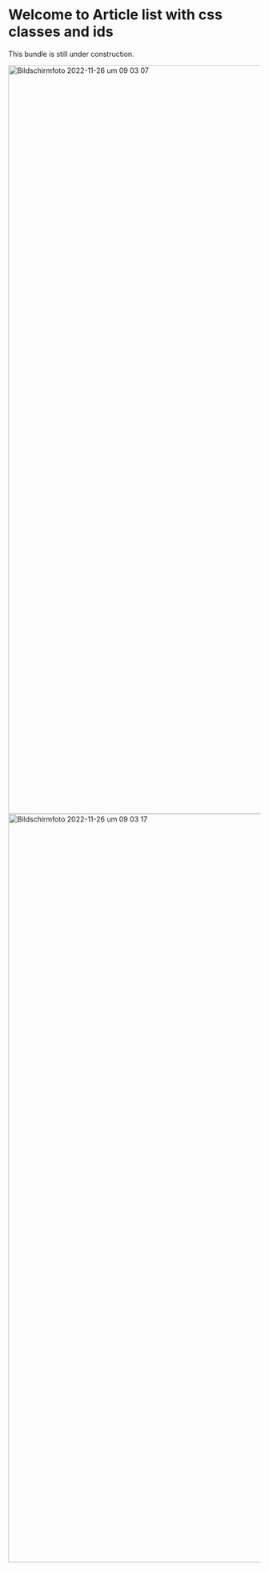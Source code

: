 # Welcome to Article list with css classes and ids
This bundle is still under construction.

<img width="1496" alt="Bildschirm­foto 2022-11-26 um 09 03 07" src="https://user-images.githubusercontent.com/6552484/204078800-4009156b-2a7d-4651-bb88-47c09c49ef0e.png">

<img width="1496" alt="Bildschirm­foto 2022-11-26 um 09 03 17" src="https://user-images.githubusercontent.com/6552484/204078805-6aba9cd4-db35-4384-ab61-bc03d4312c2d.png">
